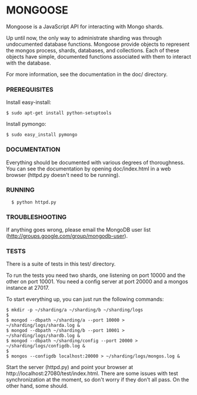 # MONGOOSE

Mongoose is a JavaScript API for interacting with Mongo shards. 

Up until now, the only way to administrate sharding was through undocumented
database functions.  Mongoose provide objects to represent the mongos process,
shards, databases, and collections.  Each of these objects have simple,
documented functions associated with them to interact with the database.

For more information, see the documentation in the doc/ directory.

### PREREQUISITES

Install easy-install:

    $ sudo apt-get install python-setuptools

Install pymongo:

    $ sudo easy_install pymongo

### DOCUMENTATION

Everything should be documented with various degrees of thoroughness.  You can
see the documentation by opening doc/index.html in a web browser (httpd.py 
doesn't need to be running).

### RUNNING

      $ python httpd.py

### TROUBLESHOOTING

If anything goes wrong, please email the MongoDB user list 
(http://groups.google.com/group/mongodb-user).

### TESTS

There is a suite of tests in this test/ directory.  

To run the tests you need two shards, one listening on port 10000 and the other
on port 10001.  You need a config server at port 20000 and a mongos instance at 
27017.

To start everything up, you can just run the following commands:

    $ mkdir -p ~/sharding/a ~/sharding/b ~/sharding/logs
    $
    $ mongod --dbpath ~/sharding/a --port 10000 > ~/sharding/logs/sharda.log &
    $ mongod --dbpath ~/sharding/b --port 10001 > ~/sharding/logs/shardb.log &
    $ mongod --dbpath ~/sharding/config --port 20000 > ~/sharding/logs/configdb.log &
    $
    $ mongos --configdb localhost:20000 > ~/sharding/logs/mongos.log &

Start the server (httpd.py) and point your browser at 
http://localhost:27080/test/index.html.  There are some issues with test
synchronization at the moment, so don't worry if they don't all pass.  On the 
other hand, some should.

